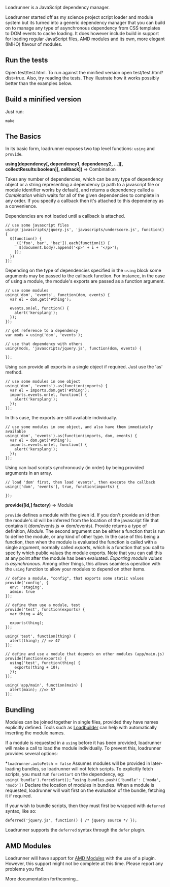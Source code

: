 Loadrunner is a JavaScript dependency manager.

Loadrunner started off as my science project script loader and module system but its turned into a generic dependency manager that you can build on to manage any type of asynchronous dependency from CSS templates to DOM events to cache loading.  It does however include build in support for loading regular JavaScript files, AMD modules and its own, more elegant (IMHO) flavour of modules.

Run the tests
-------------

Open test/test.html.  To run against the minified version open test/test.html?dist=true. Also, try reading the tests.  They illustrate how it works possibly better than the examples below.

Build a minified version
------------------------

Just run:

    make


The Basics
----------

In its basic form, loadrunner exposes two top level functions: `using` and `provide`.

__using(dependency[, dependency1, dependency2, ...][, collectResults:boolean][, callback])__ => Combination

Takes any number of dependencies, which can be any type of dependency object or a string representing a dependency (a path to a javascript file or module identifier works by default), and returns a dependency called a *Combination* which waits for all of the given dependencies to complete in any order.  If you specify a callback then it's attached to this dependency as a convenience.

Dependencies are not loaded until a callback is attached.

    // use some javascript files
    using('javascripts/jquery.js', 'javascripts/underscore.js', function() {
      $(function() {
        _(['foo', bar', 'baz']).each(function(i) {
          $(document.body).append('<p>' + i + '</p>');
        });
      })
    });

Depending on the type of dependencies specified in the `using` block some arguments may be passed to the callback function.  For instance, in the case of using a module, the module's exports are passed as a function argument.

    // use some modules
    using('dom', 'events', function(dom, events) {
      var el = dom.get('#thing');

      events.on(el, function() {
        alert('kersplang');
      });
    });

    // get reference to a dependency
    var mods = using('dom', 'events');

    // use that dependency with others
    using(mods, 'javascripts/jquery.js', function(dom, events) {

    });

Using can provide all exports in a single object if required.  Just use the 'as' method.

    // use some modules in one object
    using('dom', 'events').as(function(imports) {
      var el = imports.dom.get('#thing');
      imports.events.on(el, function() {
        alert('kersplang');
      });
    });

In this case, the exports are still available individually.

    // use some modules in one object, and also have them immediately available
    using('dom', 'events').as(function(imports, dom, events) {
      var el = dom.get('#thing');
      imports.events.on(el, function() {
        alert('kersplang');
      });
    });

Using can load scripts synchronously (in order) by being provided arguments in an array.

    // load 'dom' first, then load 'events', then execute the callback
    using(['dom', 'events'], true, function(imports) {

    });


__provide([id,] factory)__ => Module

`provide` defines a module with the given id.  If you don't provide an id then the module's id will be inferred from the location of the javascript file that contains it (dom/events.js => dom/events).  Provide returns a type of definition, *Module*.  The second argument can be either a function that is run to define the module, or any kind of other type.  In the case of this being a function, then when the module is evaluated the function is called with a single argument, normally called *exports*, which is a function that you call to specify which public values the module exports.  Note that you can call this at any point after the module has been evaluated.  _Exporting module values is asynchronous._  Among other things, this allows seamless operation with the `using` function to allow your modules to depend on other items.

    // define a module, "config", that exports some static values
    provide('config', {
      env: 'staging',
      admin: true
    });

    // define then use a module, test
    provide('test', function(exports) {
      var thing = 46;

      exports(thing);
    });

    using('test', function(thing) {
      alert(thing); // => 47
    });

    // define and use a module that depends on other modules (app/main.js)
    provide(function(exports) {
      using('test', function(thing) {
        exports(thing + 10);
      });
    });

    using('app/main', function(main) {
      alert(main); //=> 57
    });

Bundling
--------

Modules can be joined together in single files, provided they have names explicitly defined.  Tools such as [Loadbuilder](https://github.com/danwrong/loadbuilder) can help with automatically inserting the module names.

If a module is requested in a `using` before it has been provided, loadrunner will make a call to load the module individually.  To prevent this, loadrunner provides several options:

*`loadrunner.autoFetch = false` Assumes modules will be provided in later-loading bundles, so loadrunner will not fetch scripts.  To explicitly fetch scripts, you must run `forceStart` on the dependency, eg: `using('bundle').forceStart();`
*`using.bundles.push({'bundle': ['moda', 'modb'])` Declare the location of modules in bundles. When a module is requested, loadrunner will wait first on the evaluation of the bundle, fetching it if required.

If your wish to bundle scripts, then they must first be wrapped with `deferred` syntax, like so:

    deferred('jquery.js', function() { /* jquery source */ });

Loadrunner supports the `deferred` syntax through the `defer` plugin.

AMD Modules
-----------

Loadrunner will have support for [AMD Modules](http://wiki.commonjs.org/wiki/Modules/AsynchronousDefinition) with the use of a plugin.  However, this support might not be complete at this time.  Please report any problems you find.


More documentation forthcoming...


